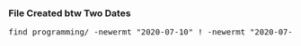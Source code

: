 ### File Created btw Two Dates
<pre>
find programming/ -newermt "2020-07-10" ! -newermt "2020-07-27" -iname "*.py"
</pre>
